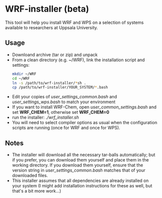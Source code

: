 # WRF-installer (beta)

This tool will help you install WRF and WPS on a selection of systems
available to researchers at Uppsala University.

## Usage
* Downloand archive (tar or zip) and unpack
* From a clean directory (e.g. ~/WRF), link the installation script and
  settings:
  ```bash
  mkdir ~/WRF
  cd ~/WRF
  ln -s /path/to/wrf-installer/*sh .
  cp /path/to/wrf-installer/YOUR_SYSTEM/*.bash
  ```
* Edit your copies of *user_settings_common.bash* and *user_settings_wps.bash*
  to match your environment
* If you want to install WRF-Chem,
  open *user_common_settings.bash*
  and set **WRF_CHEM=1**, otherwise set **WRF_CHEM=0**
* run the installer: *./wrf_installer.sh*
* You will need to select compiler options as usual
  when the configuration scripts are running (once for WRF and once for WPS).

## Notes
* The installer will download all the necessary tar-balls automatically; but if
you prefer, you can download them yourself and place them in the working
directory. If you download them yourself, ensure that the version string in
*user_settings_common.bash* matches that of your downloaded files.
* This installer assumes that all dependencies are already installed on
  your system (I might add installation instructions for these as well, but
  that's a bit more work...)
